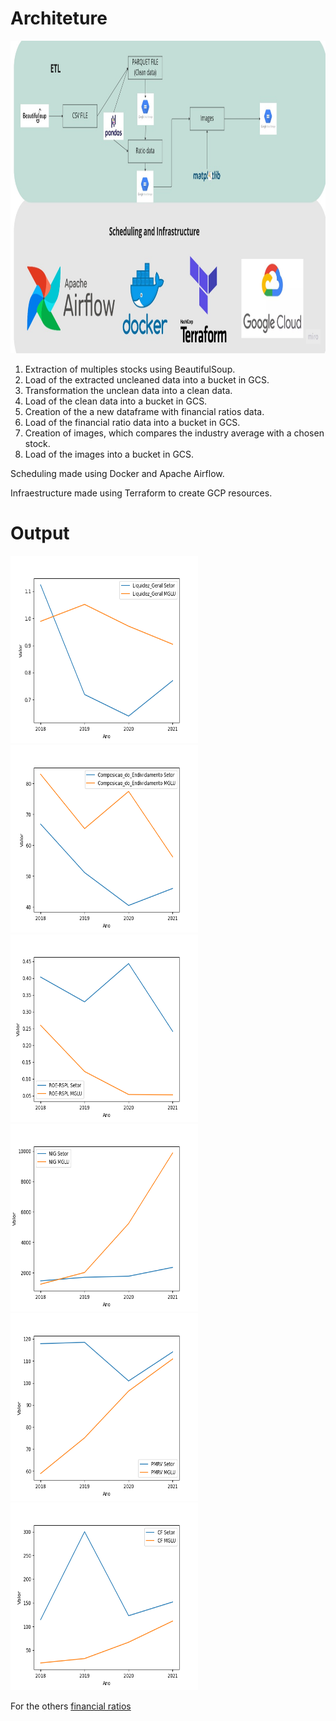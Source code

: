 # Architeture
<img src="https://github.com/Daesfd/etl_financial_sheet/blob/main/docs/images/Flowchart%20Template.jpg" width="800" height="500">

1. Extraction of multiples stocks using BeautifulSoup.
2. Load of the extracted uncleaned data into a bucket in GCS.
3. Transformation the unclean data into a clean data.
4. Load of the clean data into a bucket in GCS.
5. Creation of the a new dataframe with financial ratios data.
6. Load of the financial ratio data into a bucket in GCS.
7. Creation of images, which compares the industry average with a chosen stock. 
8. Load of the images into a bucket in GCS.

Scheduling made using Docker and Apache Airflow.

Infraestructure made using Terraform to create GCP resources.

# Output
<img src="https://github.com/Daesfd/etl_financial_sheet/blob/main/docs/images/Liquidez_Geral.png" width="300" height="300"> <img src="https://github.com/Daesfd/etl_financial_sheet/blob/main/docs/images/Composicao_do_Endividamento.png" width="300" height="300">
<img src="https://github.com/Daesfd/etl_financial_sheet/blob/main/docs/images/ROE-RSPL.png" width="300" height="300"> <img src="https://github.com/Daesfd/etl_financial_sheet/blob/main/docs/images/NIG.png" width="300" height="300">
<img src="https://github.com/Daesfd/etl_financial_sheet/blob/main/docs/images/PMRV.png" width="300" height="300"> <img src="https://github.com/Daesfd/etl_financial_sheet/blob/main/docs/images/CF.png" width="300" height="300">

For the others [financial ratios](https://github.com/Daesfd/etl_financial_sheet/blob/main/docs/images/)

